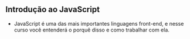 ## **Introdução ao JavaScript**

- JavaScript é uma das mais importantes linguagens front-end, e nesse curso você entenderá o porquê disso e como trabalhar com ela.